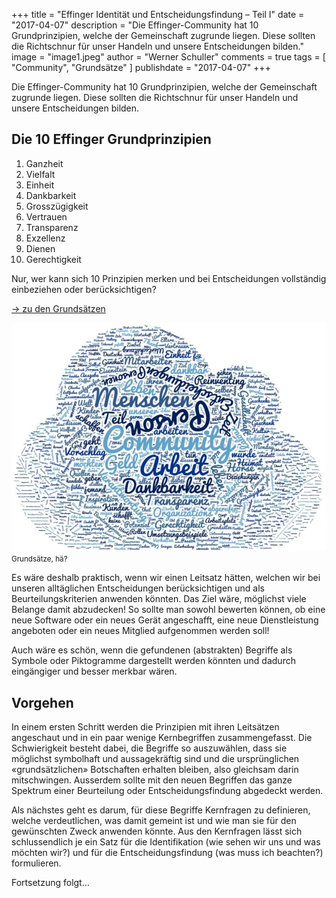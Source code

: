 +++
title = "Effinger Identität und Entscheidungsfindung – Teil I"
date = "2017-04-07"
description = "Die Effinger-Community hat 10 Grundprinzipien, welche der Gemeinschaft zugrunde liegen. Diese sollten die Richtschnur für unser Handeln und unsere Entscheidungen bilden."
image = "image1.jpeg"
author = "Werner Schuller"
comments = true
tags = [ "Community", "Grundsätze" ]
publishdate = "2017-04-07"
+++

<div class="lead">
  Die Effinger-Community hat 10 Grundprinzipien, welche der Gemeinschaft zugrunde liegen. Diese sollten die Richtschnur für unser Handeln und unsere Entscheidungen bilden.
</div>

## Die 10 Effinger Grundprinzipien

1. Ganzheit   
2. Vielfalt   
3. Einheit   
4. Dankbarkeit   
5. Grosszügigkeit   
6. Vertrauen   
7. Transparenz   
8. Exzellenz   
9. Dienen   
10. Gerechtigkeit   

Nur, wer kann sich 10 Prinzipien merken und bei Entscheidungen vollständig einbeziehen oder berücksichtigen?

<a href="/grundsaetze/" class="btn btn-mod btn-medium btn-round">&rarr; zu den Grundsätzen</a>

![Grundsätze, hä?](image1.jpeg)
<small>Grundsätze, hä?</small>

Es wäre deshalb praktisch, wenn wir einen Leitsatz hätten, welchen wir bei unseren alltäglichen Entscheidungen berücksichtigen und als Beurteilungskriterien anwenden könnten. Das Ziel wäre, möglichst viele Belange damit abzudecken! So sollte man sowohl bewerten können, ob eine neue Software oder ein neues Gerät angeschafft, eine neue Dienstleistung angeboten oder ein neues Mitglied aufgenommen werden soll!

Auch wäre es schön, wenn die gefundenen (abstrakten) Begriffe als Symbole oder Piktogramme dargestellt werden könnten und dadurch eingängiger und besser merkbar wären.

## Vorgehen
In einem ersten Schritt werden die Prinzipien mit ihren Leitsätzen angeschaut und in ein paar wenige Kernbegriffen zusammengefasst. Die Schwierigkeit besteht dabei, die Begriffe so auszuwählen, dass sie möglichst symbolhaft und aussagekräftig sind und die ursprünglichen «grundsätzlichen» Botschaften erhalten bleiben, also gleichsam darin mitschwingen. Ausserdem sollte mit den neuen Begriffen das ganze Spektrum einer Beurteilung oder Entscheidungsfindung abgedeckt werden.

Als nächstes geht es darum, für diese Begriffe Kernfragen zu definieren, welche verdeutlichen, was damit gemeint ist und wie man sie für den gewünschten Zweck anwenden könnte.
Aus den Kernfragen lässt sich schlussendlich je ein Satz für die Identifikation (wie sehen wir uns und was möchten wir?) und für die Entscheidungsfindung (was muss ich beachten?) formulieren.


Fortsetzung folgt…
